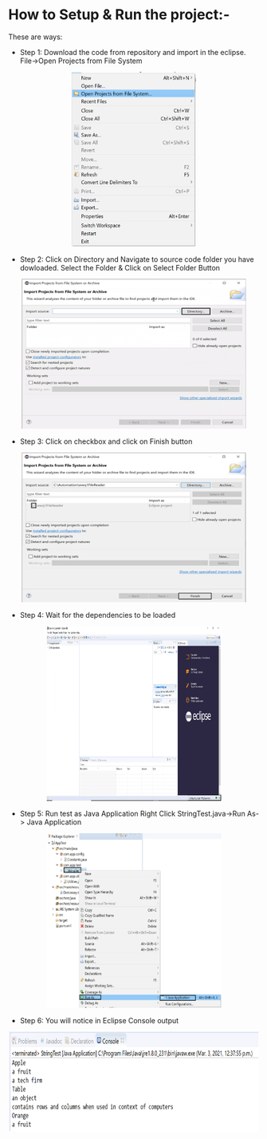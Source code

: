
# How to Setup & Run the project:-
These are ways:

* Step 1: Download the code from repository and import in the eclipse. File->Open Projects from File System
<p align="center">
<img width="250" height="350" src="Image/importFile.png"><br />
</p>


* Step 2: Click on Directory and Navigate to source code folder you have dowloaded. Select the Folder & Click on Select Folder Button
<p align="center">
<img width="450" height="300" src="Image/clickondirectory.png"><br />
</p>


* Step 3: Click on checkbox and click on Finish button
<p align="center">
<img width="450" height="300" src="Image/clickcheckboxandfinishbtn.png"><br />
</p>

* Step 4: Wait for the dependencies to be loaded
<p align="center">
<img width="350" height="350" src="Image/waitforprojecttoloaddependencies.png"><br />
</p>


* Step 5: Run test as Java Application Right Click StringTest.java->Run As-> Java Application
<p align="center">
<img width="350" height="350" src="Image/runasJavaapp.png"><br />
</p>


* Step 6: You will notice in Eclipse Console output 
<p align="center">
<img width="500" height="200" src="Image/consolepart1.png"><br />
</p>


